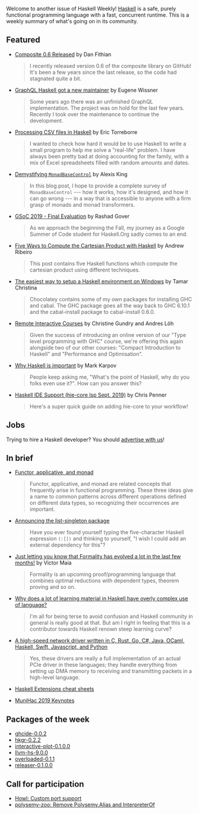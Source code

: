 Welcome to another issue of Haskell Weekly!
[Haskell](https://www.haskell.org) is a safe, purely functional programming language with a fast, concurrent runtime.
This is a weekly summary of what's going on in its community.

## Featured

-   [Composite 0.6 Released](https://dfithian.github.io/2019/09/06/composite-0.6-released.html) by Dan Fithian
    > I recently released version 0.6 of the composite library on GitHub! It's been a few years since the last release, so the code had stagnated quite a bit.

-   [GraphQL Haskell got a new maintainer](https://www.caraus.io/articles/graphql-haskell-new-maintainer) by Eugene Wissner
    > Some years ago there was an unfinished GraphQL implementation. The project was on hold for the last few years. Recently I took over the maintenance to continue the development.

-   [Processing CSV files in Haskell](https://etorreborre.blogspot.com/2019/09/processing-csv-files-in-haskell.html) by Eric Torreborre
    > I wanted to check how hard it would be to use Haskell to write a small program to help me solve a "real-life" problem. I have always been pretty bad at doing accounting for the family, with a mix of Excel spreadsheets filled with random amounts and dates.

-   [Demystifying `MonadBaseControl`](https://lexi-lambda.github.io/blog/2019/09/07/demystifying-monadbasecontrol/) by Alexis King
    > In this blog post, I hope to provide a complete survey of `MonadBaseControl` --- how it works, how it's designed, and how it can go wrong --- in a way that is accessible to anyone with a firm grasp of monads and monad transformers.

-   [GSoC 2019 - Final Evaluation](https://rashadg1030.github.io/rashad-blog/8.html) by Rashad Gover
    > As we approach the beginning the Fall, my journey as a Google Summer of Code student for Haskell.Org sadly comes to an end.

-   [Five Ways to Compute the Cartesian Product with Haskell](https://lamb-the-lambda.com/haskell/2019/09/07/five-cartesian.html) by Andrew Ribeiro
    > This post contains five Haskell functions which compute the cartesian product using different techniques.

-   [The easiest way to setup a Haskell environment on Windows](https://hub.zhox.com/posts/introducing-haskell-dev/) by Tamar Christina
    > Chocolatey contains some of my own packages for installing GHC and cabal. The GHC package goes all the way back to GHC 6.10.1 and the cabal-install package to cabal-install 0.6.0.

-   [Remote Interactive Courses](https://www.well-typed.com/blog/2019/09/remote-interactive-courses/) by Christine Gundry and Andres Löh
    > Given the success of introducing an online version of our "Type level programming with GHC" course, we're offering this again alongside two of our other courses: "Compact Introduction to Haskell" and "Performance and Optimisation".

-   [Why Haskell is important](https://www.tweag.io/posts/2019-09-06-why-haskell-is-important.html) by Mark Karpov
    > People keep asking me, "What's the point of Haskell, why do you folks even use it?". How can you answer this?

-   [Haskell IDE Support (hie-core lsp Sept. 2019)](https://chrispenner.ca/posts/hie-core) by Chris Penner
    > Here's a super quick guide on adding hie-core to your workflow!

## Jobs

Trying to hire a Haskell developer?
You should [advertise with us](https://haskellweekly.news/advertising.html)!

## In brief

-   [Functor, applicative, and monad](https://typeslogicscats.gitlab.io/posts/functor-applicative-monad.html)
    > Functor, applicative, and monad are related concepts that frequently arise in functional programming. These three ideas give a name to common patterns across different operations defined on different data types, so recognizing their occurrences are important.

-   [Announcing the list-singleton package](https://taylor.fausak.me/2019/09/07/list-singleton/)
    > Have you ever found yourself typing the five-character Haskell expression `(:[])` and thinking to yourself, "I wish I could add an external dependency for this"?

-   [Just letting you know that Formality has evolved a lot in the last few months!](https://np.reddit.com/r/haskell/comments/d2gcyw/just_letting_you_know_that_formality_has_evolved/) by Victor Maia
    > Formality is an upcoming proof/programming language that combines optimal reductions with dependent types, theorem proving and so on.

-   [Why does a lot of learning material in Haskell have overly complex use of language?](https://np.reddit.com/r/haskell/comments/d0ek0x/why_does_a_lot_of_learning_material_in_haskell/)
    > I'm all for being terse to avoid confusion and Haskell community in general is really good at that. But am I right in feeling that this is a contributor towards Haskell renown steep learning curve?

-   [A high-speed network driver written in C, Rust, Go, C#, Java, OCaml, Haskell, Swift, Javascript, and Python](https://github.com/ixy-languages/ixy-languages/tree/bafe485f69d659f19df18e185a7630f6726bda41)
    > Yes, these drivers are really a full implementation of an actual PCIe driver in these languages; they handle everything from setting up DMA memory to receiving and transmitting packets in a high-level language.

-   [Haskell Extensions cheat sheets](https://impurepics.com/posts/2019-08-01-haskell-extensions.html)

-   [MuniHac 2019 Keynotes](https://www.youtube.com/playlist?list=PLxxF72uPfQVRdAsvj7THoys-nVj-oc4Ss)

## Packages of the week

-   [ghcide-0.0.2](https://hackage.haskell.org/package/ghcide-0.0.2)
-   [hkgr-0.2.2](https://hackage.haskell.org/package/hkgr-0.2.2)
-   [interactive-plot-0.1.0.0](https://hackage.haskell.org/package/interactive-plot-0.1.0.0)
-   [llvm-hs-9.0.0](https://hackage.haskell.org/package/llvm-hs-9.0.0)
-   [overloaded-0.1.1](https://hackage.haskell.org/package/overloaded-0.1.1)
-   [releaser-0.1.0.0](https://hackage.haskell.org/package/releaser-0.1.0.0)

## Call for participation

-   [Howl: Custom port support](https://github.com/augustohdias/Howl/issues/6)
-   [polysemy-zoo: Remove Polysemy.Alias and InterpreterOf](https://github.com/polysemy-research/polysemy-zoo/issues/52)
